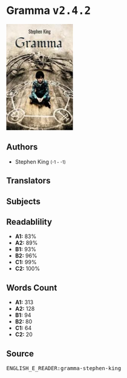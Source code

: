 # Gramma <kbd>v2.4.2</kbd>

![](./cover.medium.jpg "")

## Authors


 - Stephen King <small>(-1 - -1)</small>

## Translators



## Subjects



## Readablility


 - **A1:** 83%
 - **A2:** 89%
 - **B1:** 93%
 - **B2:** 96%
 - **C1:** 99%
 - **C2:** 100%

## Words Count


 - **A1:** 313
 - **A2:** 128
 - **B1:** 94
 - **B2:** 80
 - **C1:** 64
 - **C2:** 20

## Source


<kbd>ENGLISH_E_READER:gramma-stephen-king</kbd>
